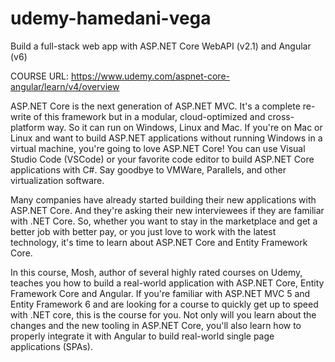 # udemy-hamedani-vega
Build a full-stack web app with ASP.NET Core WebAPI (v2.1) and Angular (v6) 

COURSE URL: https://www.udemy.com/aspnet-core-angular/learn/v4/overview

ASP.NET Core is the next generation of ASP.NET MVC. It's a complete re-write of this framework but in a modular, cloud-optimized and cross-platform way. So it can run on Windows, Linux and Mac. If you're on Mac or Linux and want to build ASP.NET applications without running Windows in a virtual machine, you're going to love ASP.NET Core! You can use Visual Studio Code (VSCode) or your favorite code editor to build ASP.NET Core applications with C#. Say goodbye to VMWare, Parallels, and other virtualization software. 

Many companies have already started building their new applications with ASP.NET Core. And they're asking their new interviewees if they are familiar with .NET Core. So, whether you want to stay in the marketplace and get a better job with better pay, or you just love to work with the latest technology, it's time to learn about ASP.NET Core and Entity Framework Core. 

In this course, Mosh, author of several highly rated courses on Udemy, teaches you how to build a real-world application with ASP.NET Core, Entity Framework Core and Angular. If you're familiar with ASP.NET MVC 5 and Entity Framework 6 and are looking for a course to quickly get up to speed with .NET core, this is the course for you. Not only will you learn about the changes and the new tooling in ASP.NET Core, you'll also learn how to properly integrate it with Angular to build real-world single page applications (SPAs). 
